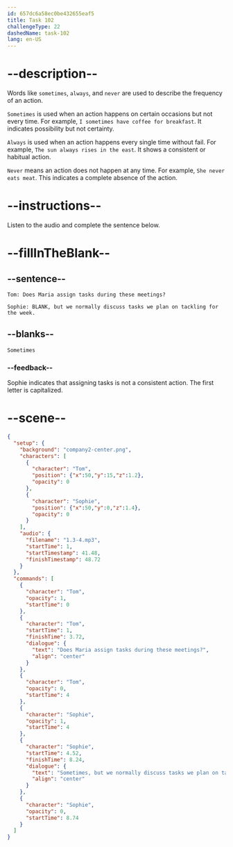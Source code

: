 ```yaml
---
id: 657dc6a58ec0be432655eaf5
title: Task 102
challengeType: 22
dashedName: task-102
lang: en-US
---
```


<!-- (audio) Tom: Does Maria assign tasks during these meetings?
Sophie: Sometimes, but we normally discuss tasks we plan on tackling for the week. -->

# --description--

Words like `sometimes`, `always`, and `never` are used to describe the frequency of an action.

`Sometimes` is used when an action happens on certain occasions but not every time. For example, `I sometimes have coffee for breakfast`. It indicates possibility but not certainty. 

`Always` is used when an action happens every single time without fail. For example, `The sun always rises in the east`. It shows a consistent or habitual action.

`Never` means an action does not happen at any time. For example, `She never eats meat`. This indicates a complete absence of the action.

# --instructions--

Listen to the audio and complete the sentence below.

# --fillInTheBlank--

## --sentence--

`Tom: Does Maria assign tasks during these meetings?`

`Sophie: BLANK, but we normally discuss tasks we plan on tackling for the week.`

## --blanks--

`Sometimes`

### --feedback--

Sophie indicates that assigning tasks is not a consistent action. The first letter is capitalized.

# --scene--

```json
{
  "setup": {
    "background": "company2-center.png",
    "characters": [
      {
        "character": "Tom",
        "position": {"x":50,"y":15,"z":1.2},
        "opacity": 0
      },
      {
        "character": "Sophie",
        "position": {"x":50,"y":0,"z":1.4},
        "opacity": 0
      }
    ],
    "audio": {
      "filename": "1.3-4.mp3",
      "startTime": 1,
      "startTimestamp": 41.48,
      "finishTimestamp": 48.72
    }
  },
  "commands": [
    {
      "character": "Tom",
      "opacity": 1,
      "startTime": 0
    },
    {
      "character": "Tom",
      "startTime": 1,
      "finishTime": 3.72,
      "dialogue": {
        "text": "Does Maria assign tasks during these meetings?",
        "align": "center"
      }
    },
    {
      "character": "Tom",
      "opacity": 0,
      "startTime": 4
    },
    {
      "character": "Sophie",
      "opacity": 1,
      "startTime": 4
    },
    {
      "character": "Sophie",
      "startTime": 4.52,
      "finishTime": 8.24,
      "dialogue": {
        "text": "Sometimes, but we normally discuss tasks we plan on tackling for the week.",
        "align": "center"
      }
    },
    {
      "character": "Sophie",
      "opacity": 0,
      "startTime": 8.74
    }
  ]
}
```
